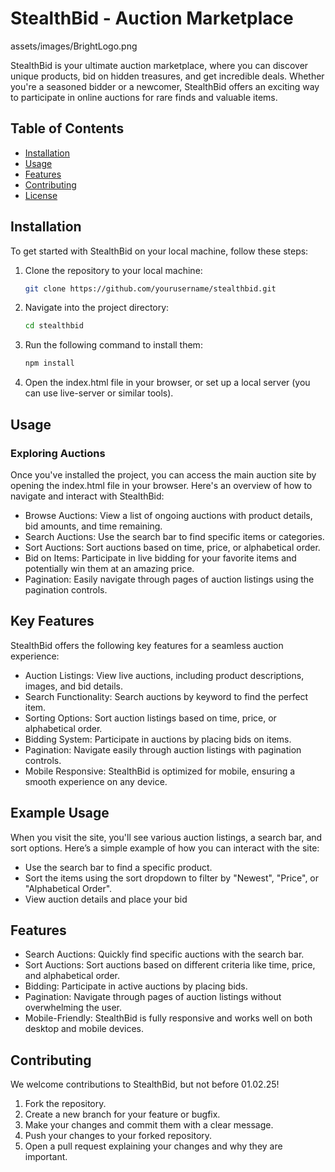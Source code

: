 # StealthBid - Auction Marketplace

assets/images/BrightLogo.png

StealthBid is your ultimate auction marketplace, where you can discover unique products, bid on hidden treasures, and get incredible deals. 
Whether you're a seasoned bidder or a newcomer, StealthBid offers an exciting way to participate in online auctions for rare finds and valuable items.

## Table of Contents

- [Installation](#installation)
- [Usage](#usage)
- [Features](#features)
- [Contributing](#contributing)
- [License](#license)

## Installation



To get started with StealthBid on your local machine, follow these steps:

1. Clone the repository to your local machine:
   ```bash
   git clone https://github.com/yourusername/stealthbid.git
   
2. Navigate into the project directory:
   ```bash
   cd stealthbid
   
3. Run the following command to install them:
   ```bash
   npm install
   
4. Open the index.html file in your browser, or set up a local server (you can use live-server or similar tools).

## Usage
### Exploring Auctions
Once you've installed the project, you can access the main auction site by opening the index.html file in your browser. Here's an overview of how to navigate and interact with StealthBid:

- Browse Auctions: View a list of ongoing auctions with product details, bid amounts, and time remaining.
- Search Auctions: Use the search bar to find specific items or categories.
- Sort Auctions: Sort auctions based on time, price, or alphabetical order.
- Bid on Items: Participate in live bidding for your favorite items and potentially win them at an amazing price.
- Pagination: Easily navigate through pages of auction listings using the pagination controls.

## Key Features
StealthBid offers the following key features for a seamless auction experience:
- Auction Listings: View live auctions, including product descriptions, images, and bid details.
- Search Functionality: Search auctions by keyword to find the perfect item.
- Sorting Options: Sort auction listings based on time, price, or alphabetical order.
- Bidding System: Participate in auctions by placing bids on items.
- Pagination: Navigate easily through auction listings with pagination controls.
- Mobile Responsive: StealthBid is optimized for mobile, ensuring a smooth experience on any device.

## Example Usage
When you visit the site, you'll see various auction listings, a search bar, and sort options. Here’s a simple example of how you can interact with the site:

- Use the search bar to find a specific product.
- Sort the items using the sort dropdown to filter by "Newest", "Price", or "Alphabetical Order".
- View auction details and place your bid

## Features
- Search Auctions: Quickly find specific auctions with the search bar.
- Sort Auctions: Sort auctions based on different criteria like time, price, and alphabetical order.
- Bidding: Participate in active auctions by placing bids.
- Pagination: Navigate through pages of auction listings without overwhelming the user.
- Mobile-Friendly: StealthBid is fully responsive and works well on both desktop and mobile devices.

## Contributing
We welcome contributions to StealthBid, but not before 01.02.25! 
1. Fork the repository.
2. Create a new branch for your feature or bugfix.
3. Make your changes and commit them with a clear message.
4. Push your changes to your forked repository.
5. Open a pull request explaining your changes and why they are important.

